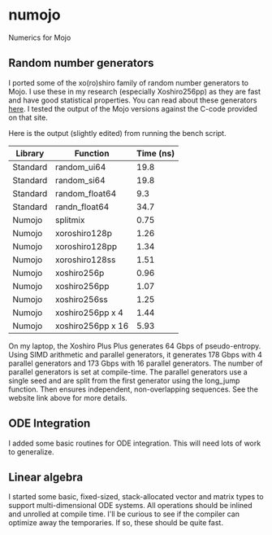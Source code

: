 # numojo 
Numerics for Mojo

## Random number generators

I ported some of the xo(ro)shiro family of random number generators to Mojo. I use these in my research (especially Xoshiro256pp) as they are fast and have good statistical properties. You can read about these generators [here](https://prng.di.unimi.it/). I tested the output of the Mojo versions against the C-code provided on that site.

Here is the output (slightly edited) from running the bench script.

| Library  | Function    | Time (ns) |
| -------- | ----------- | --------- |
| Standard | random_ui64 | 19.8 |
| Standard | random_si64 | 19.8 |
| Standard | random_float64 | 9.3 |
| Standard | randn_float64 | 34.7 |
| Numojo | splitmix | 0.75 |
| Numojo | xoroshiro128p | 1.26 |
| Numojo | xoroshiro128pp | 1.34 |
| Numojo | xoroshiro128ss | 1.51 |
| Numojo | xoshiro256p | 0.96 |
| Numojo | xoshiro256pp | 1.07 |
| Numojo | xoshiro256ss | 1.25 |
| Numojo | xoshiro256pp x 4 | 1.44 |
| Numojo | xoshiro256pp x 16 | 5.93 |

On my laptop, the Xoshiro Plus Plus generates 64 Gbps of pseudo-entropy. Using SIMD arithmetic and parallel generators, it generates 178 Gbps with 4 parallel generators and 173 Gbps with 16 parallel generators. The number of parallel generators is set at compile-time. The parallel generators use a single seed and are split from the first generator using the long_jump function. Then ensures independent, non-overlapping sequences. See the website link above for more details.

## ODE Integration

I added some basic routines for ODE integration. This will need lots of work to generalize.

## Linear algebra

I started some basic, fixed-sized, stack-allocated vector and matrix types to support multi-dimensional ODE systems. All operations should be inlined and unrolled at compile time. I'll be curious to see if the compiler can optimize away the temporaries. If so, these should be quite fast. 


